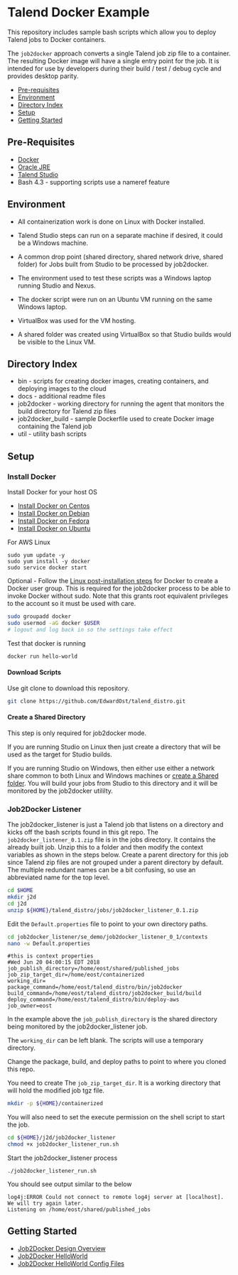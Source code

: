 # Talend Docker Example

This repository includes sample bash scripts which allow you to deploy Talend jobs to Docker containers.

The `job2docker` approach converts a single Talend job zip file to a container.
The resulting Docker image will have a single entry point for the job.
It is intended for use by developers during their build / test / debug cycle and provides desktop parity.

* [Pre-requisites](#pre-requisites)
* [Environment](#environment)
* [Directory Index](#directory-index)
* [Setup](#setup)
* [Getting Started](#getting-started)


## Pre-Requisites

* [Docker](https://docs.docker.com/install/linux/docker-ce/centos/)
* [Oracle JRE](http://www.oracle.com/technetwork/java/javase/downloads/index.html)
* [Talend Studio](https://info.talend.com/request-talend-data-integration.html)
* Bash 4.3 - supporting scripts use a nameref feature


## Environment

* All containerization work is done on Linux with Docker installed.
* Talend Studio steps can run on a separate machine if desired, it could be a Windows machine.
* A common drop point (shared directory, shared network drive, shared folder) for Jobs built from Studio to be processed by job2docker.

* The environment used to test these scripts was a Windows laptop running Studio and Nexus.
* The docker script were run on an Ubuntu VM running on the same Windows laptop.
* VirtualBox was used for the VM hosting.
* A shared folder was created using VirtualBox so that Studio builds would be visible to the Linux VM.


## Directory Index

* bin - scripts for creating docker images, creating containers, and deploying images to the cloud
* docs - additional readme files
* job2docker - working directory for running the agent that monitors the build directory for Talend zip files
* job2docker_build - sample Dockerfile used to create Docker image containing the Talend job
* util - utility bash scripts


## Setup

### Install Docker

Install Docker for your host OS

* [Install Docker on Centos](https://docs.docker.com/install/linux/docker-ce/centos/)
* [Install Docker on Debian](https://docs.docker.com/install/linux/docker-ce/debian/)
* [Install Docker on Fedora](https://docs.docker.com/install/linux/docker-ce/fedora/)
* [Install Docker on Ubuntu](https://docs.docker.com/install/linux/docker-ce/ubuntu/)

For AWS Linux

````
sudo yum update -y
sudo yum install -y docker
sudo service docker start
````

Optional - Follow the [Linux post-installation steps](https://docs.docker.com/install/linux/linux-postinstall/) for Docker to create a Docker user group.  This is required for the job2docker process to be able to invoke Docker without sudo.
Note that this grants root equivalent privileges to the account so it must be used with care.


````bash
sudo groupadd docker
sudo usermod -aG docker $USER
# logout and log back in so the settings take effect
````

Test that docker is running
````bash
docker run hello-world
````

#### Download Scripts

Use git clone to download this repository.

````bash
git clone https://github.com/EdwardOst/talend_distro.git
````

#### Create a Shared Directory

This step is only required for job2docker mode.

If you are running Studio on Linux then just create a directory that will be used as the target for Studio builds.

If you are running Studio on Windows, then either use either a network share common to both Linux and Windows machines or [create a Shared folder](https://www.youtube.com/watch?v=89HDKvTfR$).  You will build your jobs from Studio to this directory and it will be monitored by the job2docker utililty.

### Job2Docker Listener

The job2docker_listener is just a Talend job that listens on a directory and kicks off the bash scripts found in this git repo.
The `job2docker_listener_0.1.zip` file is in the jobs directory.  It contains the already built job.
Unzip this to a folder and then modify the context variables as shown in the steps below.
Create a parent directory for this job since Talend zip files are not grouped under a parent directory by default.
The multiple redundant names can be a bit confusing, so use an abbreviated name for the top level.

````bash
cd $HOME
mkdir j2d
cd j2d
unzip ${HOME}/talend_distro/jobs/job2docker_listener_0.1.zip
````

Edit the `Default.properties` file to point to your own directory paths.

````bash
cd job2docker_listener/se_demo/job2docker_listener_0_1/contexts
nano -w Default.properties
````

````
#this is context properties
#Wed Jun 20 04:00:15 EDT 2018
job_publish_directory=/home/eost/shared/published_jobs
job_zip_target_dir=/home/eost/containerized
working_dir=
package_command=/home/eost/talend_distro/bin/job2docker
build_command=/home/eost/talend_distro/job2docker_build/build
deploy_command=/home/eost/talend_distro/bin/deploy-aws
job_owner=eost
````

In the example above the `job_publish_directory` is the shared directory being monitored by the job2docker_listener job.

The `working_dir` can be left blank.  The scripts will use a temporary directory.

Change the package, build, and deploy paths to point to where you cloned this repo.

You need to create The `job_zip_target_dir`.  It is a working directory that will hold the modified job tgz file.

````bash
mkdir -p ${HOME}/containerized
````

You will also need to set the execute permission on the shell script to start the job.

````bash
cd ${HOME}/j2d/job2docker_listener
chmod +x job2docker_listener_run.sh
````

Start the job2docker_listener process

````
./job2docker_listener_run.sh
````

You should see output similar to the below

````
log4j:ERROR Could not connect to remote log4j server at [localhost]. We will try again later.
Listening on /home/eost/shared/published_jobs
````


## Getting Started

* [Job2Docker Design Overview](docs/job2docker-design-overview.md)
* [Job2Docker HelloWorld](docs/job2docker-hello-world.md)
* [Job2Docker HelloWorld Config Files](docs/job2docker-hello-world-config-files.md)

